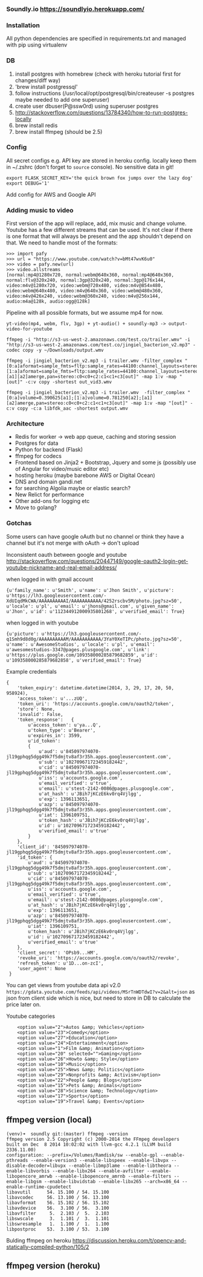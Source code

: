 ### Soundly.io https://soundlyio.herokuapp.com/

### Installation

All python dependencies are specified in requirements.txt and managed with pip using virtualenv

### DB
1. install postgres with homebrew (check with heroku tutorial first for changes/diff way)
1. 'brew install postgressql'
1. follow instructions (/usr/local/opt/postgresql/bin/createuser -s postgres maybe needed to add one superuser)
1. create user dbuser(P@ssw0rd) using superuser postgres
1. http://stackoverflow.com/questions/13784340/how-to-run-postgres-locally
1. brew install redis
1. brew install ffmpeg (should be 2.5)

### Config

All secret configs e.g. API key are stored in heroku config. locally keep them in ~/.zshrc (don't forget to `source` console). No sensitive data in git!

```
export FLASK_SECRET_KEY='the quick brown fox jumps over the lazy dog'
export DEBUG='1'
```
Add config for AWS and Google API

### Adding music to video

First version of the app will replace, add, mix music and change volume. Youtube has a few different streams that can be used.
It's not clear if there is one format that will always be present and the app shouldn't depend on that. We need to handle most of the formats:

```
>>> import pafy
>>> url = "https://www.youtube.com/watch?v=bMt47wvK6u0"
>>> video = pafy.new(url)
>>> video.allstreams
[normal:mp4@1280x720, normal:webm@640x360, normal:mp4@640x360, normal:flv@320x240, normal:3gp@320x240, normal:3gp@176x144, video:m4v@1280x720, video:webm@720x480, video:m4v@854x480, video:webm@640x480, video:m4v@640x360, video:webm@480x360, video:m4v@426x240, video:webm@360x240, video:m4v@256x144, audio:m4a@128k, audio:ogg@128k]
```

Pipeline with all possible formats, but we assume mp4 for now.
```
yt-video(mp4, webm, flv, 3gp) + yt-audio() + soundly-mp3 -> output-video-for-youtube

```

```ffmpeg -i "http://s3-us-west-2.amazonaws.com/test.co/trailer.wmv" -i "http://s3-us-west-2.amazonaws.com/test.co/jingiel_bacterion_v2.mp3" -codec copy -y ~/Downloads/output.wmv ```

```
ffmpeg -i jingiel_bacterion_v2.mp3 -i trailer.wmv -filter_complex "[0:a]aformat=sample_fmts=fltp:sample_rates=44100:channel_layouts=stereo,volume=0.5[a1];[1:a]aformat=sample_fmts=fltp:sample_rates=44100:channel_layouts=stereo,volume=0.8[a2];[a1][a2]amerge,pan=stereo:c0<c0+c2:c1<c1+c3[out]" -map 1:v -map "[out]" -c:v copy -shortest out_vid3.wmv
```

```
ffmpeg -i jingiel_bacterion_v2.mp3 -i trailer.wmv  -filter_complex "[0:a]volume=0.390625[a1];[1:a]volume=0.781250[a2];[a1][a2]amerge,pan=stereo:c0<c0+c2:c1<c1+c3[out]" -map 1:v -map "[out]" -c:v copy -c:a libfdk_aac -shortest output.wmv
```

### Architecture

- Redis for worker -> web app queue, caching and storing session
- Postgres for data
- Python for backend (Flask)
- ffmpeg for codecs
- Frontend based on Jinja2 + Bootstrap, Jquery and some js (possibly use of Angular for video/music editor etc)
- hosting heroku (maybe barebone AWS or Digital Ocean)
- DNS and domain gandi.net
- for searching Algolia maybe or elastic search?
- New Relict for performance
- Other add-ons for logging etc
- Move to golang?

### Gotchas

Some users can have google oAuth but no channel or think they have a channel but it's not merge with oAuth -> don't upload

Inconsistent oauth between google and youtube http://stackoverflow.com/questions/20447149/google-oauth2-login-get-youtube-nickname-and-real-email-address/

when logged in with gmail account
```
{u'family_name': u'Smith', u'name': u'Jhon Smith', u'picture': u'https://lh3.googleusercontent.com/-XdUIqdMkCWA/AAAAAAAAAAI/AAAAAAAAAAA/4252rscbv5M/photo.jpg?sz=50', u'locale': u'pl', u'email': u'jhons@gmail.com', u'given_name': u'Jhon', u'id': u'112344912000935801268', u'verified_email': True}
```

when logged in with youtube

```
{u'picture': u'https://lh3.googleusercontent.com/-q1Smh9d8d0g/AAAAAAAAAAM/AAAAAAAAAAA/3YaY0XeTIPc/photo.jpg?sz=50', u'name': u'AwesomeStudios', u'locale': u'pl', u'email': u'awesomestudios-3347@pages.plusgoogle.com', u'link': u'https://plus.google.com/109358000285879682859', u'id': u'109358000285879682858', u'verified_email': True}
```
Example credentials
```
{
	'token_expiry': datetime.datetime(2014, 3, 29, 17, 20, 50, 958924),
 	'access_token': u'...zUQ',
 	'token_uri': 'https://accounts.google.com/o/oauth2/token', 
 	'store': None, 
 	'invalid': False, 
 	'token_response': 	{
 		u'access_token': u'ya...Q',
 		u'token_type': u'Bearer',
 		u'expires_in': 3599, 
		u'id_token': 
 		{
 			u'aud': u'845097974070-jl19gphqg5dgg49k7f5dmjtv8af3r35h.apps.googleusercontent.com',
 			u'sub': u'102709671723459182442',
 			u'cid': u'845097974070-jl19gphqg5dgg49k7f5dmjtv8af3r35h.apps.googleusercontent.com',
 			u'iss': u'accounts.google.com',
 			u'email_verified': u'true',
 			u'email': u'stest-2142-0086@pages.plusgoogle.com',
 			u'at_hash': u'JBih7jKCzE6kv0rq4Vjlgg',
 			u'exp': 1396113651,
 			u'azp': u'845097974070-jl19gphqg5dgg49k7f5dmjtv8af3r35h.apps.googleusercontent.com',
 			u'iat': 1396109751,
 			u'token_hash': u'JBih7jKCzE6kv0rq4Vjlgg',
 			u'id': u'102709671723459182442',
 			u'verified_email': u'true'
 		}
 	},
 	'client_id': '845097974070-jl19gphqg5dgg49k7f5dmjtv8af3r35h.apps.googleusercontent.com',
 	'id_token': {
 		u'aud': u'845097974070-jl19gphqg5dgg49k7f5dmjtv8af3r35h.apps.googleusercontent.com',
 		u'sub': u'102709671723459182442',
 		u'cid': u'845097974070-jl19gphqg5dgg49k7f5dmjtv8af3r35h.apps.googleusercontent.com',
 		u'iss': u'accounts.google.com',
 		u'email_verified': u'true',
 		u'email': u'stest-2142-0086@pages.plusgoogle.com', 
 		u'at_hash': u'JBih7jKCzE6kv0rq4Vjlgg', 
 		u'exp': 1396113651, 
 		u'azp': u'845097974070-jl19gphqg5dgg49k7f5dmjtv8af3r35h.apps.googleusercontent.com', 
 		u'iat': 1396109751, 
 		u'token_hash': u'JBih7jKCzE6kv0rq4Vjlgg', 
 		u'id': u'102709671723459182442', 
 		u'verified_email': u'true'
 	}, 
 	'client_secret': 'OPsb9...HM',
 	'revoke_uri': 'https://accounts.google.com/o/oauth2/revoke',
 	'refresh_token': u'1D...on-zcI',
 	'user_agent': None
 }
```
You can get views from youtube data api v2.0 `https://gdata.youtube.com/feeds/api/videos/MSrTnWDTdwI?v=2&alt=json` as json from client side which is nice, but need to store in DB to calculate the price later on.

Youtube categories

```
	<option value="2">Autos &amp; Vehicles</option>
    <option value="23">Comedy</option>
    <option value="27">Education</option>
    <option value="24">Entertainment</option>
    <option value="1">Film &amp; Animation</option>
    <option value="20" selected="">Gaming</option>
    <option value="26">Howto &amp; Style</option>
    <option value="10">Music</option>
    <option value="25">News &amp; Politics</option>
    <option value="29">Nonprofits &amp; Activism</option>
    <option value="22">People &amp; Blogs</option>
    <option value="15">Pets &amp; Animals</option>
    <option value="28">Science &amp; Technology</option>
    <option value="17">Sports</option>
    <option value="19">Travel &amp; Events</option>
```

## ffmpeg version (local)
```
(venv)➜  soundly git:(master) ffmpeg -version
ffmpeg version 2.5 Copyright (c) 2000-2014 the FFmpeg developers
built on Dec  8 2014 10:02:02 with llvm-gcc 4.2.1 (LLVM build 2336.11.00)
configuration: --prefix=/Volumes/Ramdisk/sw --enable-gpl --enable-pthreads --enable-version3 --enable-libspeex --enable-libvpx --disable-decoder=libvpx --enable-libmp3lame --enable-libtheora --enable-libvorbis --enable-libx264 --enable-avfilter --enable-libopencore_amrwb --enable-libopencore_amrnb --enable-filters --enable-libgsm --enable-libvidstab --enable-libx265 --arch=x86_64 --enable-runtime-cpudetect
libavutil      54. 15.100 / 54. 15.100
libavcodec     56. 13.100 / 56. 13.100
libavformat    56. 15.102 / 56. 15.102
libavdevice    56.  3.100 / 56.  3.100
libavfilter     5.  2.103 /  5.  2.103
libswscale      3.  1.101 /  3.  1.101
libswresample   1.  1.100 /  1.  1.100
libpostproc    53.  3.100 / 53.  3.100
```

Bulding ffmpeg on heroku
https://discussion.heroku.com/t/opencv-and-statically-compiled-python/105/2

## ffmpeg version (heroku)
```

```
